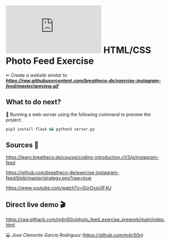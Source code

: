 # ![4Geeks Logo](http://assets.breatheco.de/apis/img/images.php?blob&random&cat=icon&tags=4geeks,16) HTML/CSS Photo Feed Exercise

✏ *Create a website similar to **<https://raw.githubusercontent.com/breatheco-de/exercise-instagram-feed/master/preview.gif>***

## What to do next?

📄 Running a web-server using the following command to preview the project:

```sh
pip3 install flask && python3 server.py
```

## Sources 📌

<https://learn.breatheco.de/course/coding-introduction.v1/3/p/instagram-feed>

<https://github.com/breatheco-de/exercise-instagram-feed/blob/master/strategy.png?raw=true>

<https://www.youtube.com/watch?v=0UrDxsUjF4U>

## Direct live demo 🎬

<https://raw.githack.com/m4n50n/photo_feed_exercise_prework/main/index.html>

💻 _Jose Clemente García Rodríguez_ (<https://github.com/m4n50n>)
